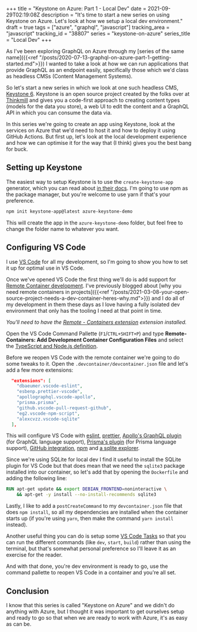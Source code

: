 +++
title = "Keystone on Azure: Part 1 - Local Dev"
date = 2021-09-29T02:19:08Z
description = "It's time to start a new series on using Keystone on Azure. Let's look at how we setup a local dev environment."
draft = true
tags = ["azure", "graphql", "javascript"]
tracking_area = "javascript"
tracking_id = "38807"
series = "keystone-on-azure"
series_title = "Local Dev"
+++

As I've been exploring GraphQL on Azure through my [series of the same name]({{<ref "/posts/2020-07-13-graphql-on-azure-part-1-getting-started.md">}}) I wanted to take a look at how we can run applications that provide GraphQL as an endpoint easily, specifically those which we'd class as headless CMSs (Content Management Systems).

So let's start a new series in which we look at one such headless CMS, [Keystone 6](https://keystonejs.com/). Keystone is an open source project created by the folks over at [Thinkmill](https://www.thinkmill.com.au/) and gives you a code-first approach to creating content types (models for the data you store), a web UI to edit the content and a GraphQL API in which you can consume the data via.

In this series we're going to create an app using Keystone, look at the services on Azure that we'd need to host it and how to deploy it using GitHub Actions. But first up, let's look at the local development experience and how we can optimise it for the way that (I think) gives you the best bang for buck.

## Setting up Keystone

The easiest way to setup Keystone is to use the `create-keystone-app` generator, which you can read about [in their docs](https://keystonejs.com/docs/walkthroughs/getting-started-with-create-keystone-app). I'm going to use npm as the package manager, but you're welcome to use yarn if that's your preference.

```bash
npm init keystone-app@latest azure-keystone-demo
```

This will create the app in the `azure-keystone-demo` folder, but feel free to change the folder name to whatever you want.

## Configuring VS Code

I use [VS Code](https://code.visualstudio.com/?{{<cda>}}) for all my development, so I'm going to show you how to set it up for optimal use in VS Code.

Once we've opened VS Code the first thing we'll do is add support for [Remote Container development](https://code.visualstudio.com/docs/remote/containers?{{<cda>}}). I've previously blogged about [why you need remote containers in projects]({{<ref "/posts/2021-03-08-your-open-source-project-needs-a-dev-container-heres-why.md">}}) and I do all of my development in them these days as I love having a fully isolated dev environment that only has the tooling I need at that point in time.

_You'll need to have the [Remote - Containers extension](https://marketplace.visualstudio.com/items?itemName=ms-vscode-remote.remote-containers&{{<cda>}}) extension installed._

Open the VS Code Command Pallette (`F1`/`CTRL+SHIFT+P`) and type **Remote-Containers: Add Development Container Configuration Files** and select the [TypeScript and Node.js definition](https://github.com/microsoft/vscode-dev-containers/blob/v0.197.1/containers/typescript-node/.devcontainer/base.Dockerfile).

Before we reopen VS Code with the remote container we're going to do some tweaks to it. Open the `.devcontainer/devcontainer.json` file and let's add a few more extensions:

```json
  "extensions": [
    "dbaeumer.vscode-eslint",
    "esbenp.prettier-vscode",
    "apollographql.vscode-apollo",
    "prisma.prisma",
    "github.vscode-pull-request-github",
    "eg2.vscode-npm-script",
    "alexcvzz.vscode-sqlite"
  ],
```

This will configure VS Code with [eslint](https://marketplace.visualstudio.com/items?itemName=dbaeumer.vscode-eslint&{{<cda>}}), [prettier](https://marketplace.visualstudio.com/items?itemName=esbenp.prettier-vscode&{{<cda>}}), [Apollo's GraphQL plugin](https://marketplace.visualstudio.com/items?itemName=apollographql.vscode-apollo&{{<cda>}}) (for GraphQL language support), [Prisma's plugin](https://marketplace.visualstudio.com/items?itemName=prisma.prisma&{{<cda>}}) (for Prisma language support), [GitHub integration](https://marketplace.visualstudio.com/items?itemName=github.vscode-pull-request-github&{{<cda>}}), [npm](https://marketplace.visualstudio.com/items?itemName=eg2.vscode-npm-script&{{<cda>}}) and [a sqlite explorer](https://marketplace.visualstudio.com/items?itemName=alexcvzz.vscode-sqlite&{{<cda>}}).

Since we're using SQLite for local dev I find it useful to install the SQLite plugin for VS Code but that does mean that we need the `sqlite3` package installed into our container, so let's add that by opening the `Dockerfile` and adding the following line:

```dockerfile
RUN apt-get update && export DEBIAN_FRONTEND=noninteractive \
    && apt-get -y install --no-install-recommends sqlite3
```

Lastly, I like to add a `postCreateCommand` to my `devcontainer.json` file that does `npm install`, so all my dependencies are installed when the container starts up (if you're using `yarn`, then make the command `yarn install` instead).

Another useful thing you can do is setup some [VS Code Tasks](https://code.visualstudio.com/Docs/editor/tasks?{{<cda>}}) so that you can run the different commands (like `dev`, `start`, `build`) rather than using the terminal, but that's somewhat personal preference so I'll leave it as an exercise for the reader.

And with that done, you're dev environment is ready to go, use the command pallette to reopen VS Code in a container and you're all set.

## Conclusion

I know that this series is called "Keystone on Azure" and we didn't do anything with Azure, but I thought it was important to get ourselves setup and ready to go so that when we are ready to work with Azure, it's as easy as can be.
